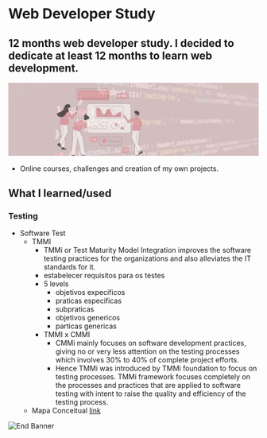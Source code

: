 # Web Developer Study
## 12 months web developer study. I decided to dedicate at least 12 months to learn web development.

![Begin Banner](/Documentation/top-1200x350.gif)

* Online courses, challenges and creation of my own projects.

## What I learned/used 
### Testing
* Software Test
    * TMMI 
        * TMMi or Test Maturity Model Integration improves the software testing practices for the organizations and also alleviates the IT standards for it.
        * estabelecer requisitos para os testes
        * 5 levels
            * objetivos expecificos
            * praticas especificas
            * subpraticas
            * objetivos genericos
            * particas genericas
        * TMMI x CMMI
            * CMMi mainly focuses on software development practices, giving no or very less attention on the testing processes     which involves 30% to 40% of complete project efforts. 
            * Hence TMMi was introduced by TMMi foundation to focus on testing processes.
                TMMi framework focuses completely on the processes and practices that are applied to software testing with intent to raise the quality and efficiency of the testing process.
    * Mapa Conceitual
        [link](https://github.com/pittyh6/USP_Introduction-to-Software-Testing_12Mths-WebDevStudy-2022-2023/MapaConceitual.png
        )

![End Banner](/Documentation/botton-1200x350.gif)